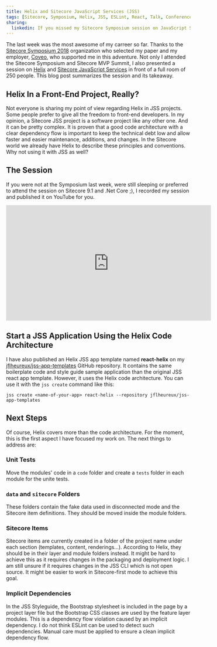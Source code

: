 ```yaml
---
title: Helix and Sitecore JavaScript Services (JSS)
tags: [Sitecore, Symposium, Helix, JSS, ESLint, React, Talk, Conference]
sharing:
  linkedin: If you missed my Sitecore Symposium session on JavaScript Services and Helix, you should read my blog post and watch the recording!
---
```


The last week was the most awesome of my carreer so far. Thanks to the [Sitecore Symposium 2018](https://symposium.sitecore.com/) organization who selected my paper and my employer, [Coveo](https://www.coveo.com), who supported me in this adventure. Not only I attended the Sitecore Symposium and Sitecore MVP Summit, I also presented a session on [Helix](https://helix.sitecore.net/) and [Sitecore JavaScript Services](https://jss.sitecore.net/) in front of a full room of 250 people. This blog post summarizes the session and its takeaway.

<!-- more -->

## Helix In a Front-End Project, Really?

Not everyone is sharing my point of view regarding Helix in JSS projects. Some people prefer to give all the freedom to front-end developers. In my opinion, a Sitecore JSS project is a software project like any other one. And it can be pretty complex. It is proven that a good code architecture with a clear dependency flow is important to keep the technical debt low and allow faster and easier maintenance, additions, and changes. In the Sitecore world we already have Helix to describe these principles and conventions. Why not using it with JSS as well?

## The Session

If you were not at the Symposium last week, were still sleeping or preferred to attend the session on Sitecore 9.1 and .Net Core ;), I recorded my session and published it on YouTube for you.

<div class="videoWrapper">
    <iframe width="560" height="315" src="https://www.youtube.com/embed/jrBlmyaAOBo?rel=0" frameborder="0" allow="encrypted-media" allowfullscreen></iframe>
</div>

## Start a JSS Application Using the Helix Code Architecture

I have also published an Helix JSS app template named **react-helix** on my [jflheureux/jss-app-templates](https://github.com/jflheureux/jss-app-templates) GitHub repository. It contains the same boilerplate code and style guide sample application than the original JSS react app template. However, it uses the Helix code architecture. You can use it with the `jss create` command like this:

```
jss create <name-of-your-app> react-helix --repository jflheureux/jss-app-templates
```

## Next Steps

Of course, Helix covers more than the code architecture. For the moment, this is the first aspect I have focused my work on. The next things to address are:

### Unit Tests

Move the modules' code in a `code` folder and create a `tests` folder in each module for the unite tests.

### `data` and `sitecore` Folders

These folders contain the fake data used in disconnected mode and the Sitecore item definitions. They should be moved inside the module folders.

### Sitecore Items

Sitecore items are currently created in a folder of the project name under each section (templates, content, renderings...). According to Helix, they should be in their layer and module folders instead. It might be hard to achieve this as it requires changes in the packaging and deployment logic. I am still unsure if it requires changes in the JSS CLI which is not open source. It might be easier to work in Sitecore-first mode to achieve this goal.

### Implicit Dependencies

In the JSS Styleguide, the Bootstrap stylesheet is included in the page by a project layer file but the Bootstrap CSS classes are used by the feature layer modules. This is a dependency flow violation caused by an implicit dependency. I do not think ESLint can be used to detect such dependencies. Manual care must be applied to ensure a clean implicit dependency flow.